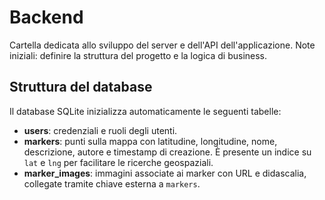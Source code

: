 # Backend

Cartella dedicata allo sviluppo del server e dell'API dell'applicazione.
Note iniziali: definire la struttura del progetto e la logica di business.

## Struttura del database

Il database SQLite inizializza automaticamente le seguenti tabelle:

- **users**: credenziali e ruoli degli utenti.
- **markers**: punti sulla mappa con latitudine, longitudine, nome,
  descrizione, autore e timestamp di creazione. È presente un indice su
  `lat` e `lng` per facilitare le ricerche geospaziali.
- **marker_images**: immagini associate ai marker con URL e didascalia,
  collegate tramite chiave esterna a `markers`.

